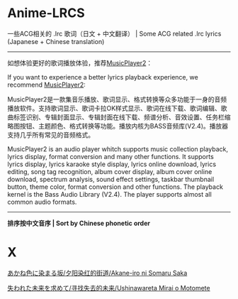 # Anime-LRCS

一些ACG相关的 .lrc 歌词（日文 + 中文翻译） | Some ACG related .lrc lyrics (Japanese + Chinese translation)

----

如想体验更好的歌词播放体验，推荐[MusicPlayer2](https://github.com/zhongyang219/MusicPlayer2)：

If you want to experience a better lyrics playback experience, we recommend [MusicPlayer2](https://github.com/zhongyang219/MusicPlayer2):

MusicPlayer2是一款集音乐播放、歌词显示、格式转换等众多功能于一身的音频播放软件。支持歌词显示、歌词卡拉OK样式显示、歌词在线下载、歌词编辑、歌曲标签识别、专辑封面显示、专辑封面在线下载、频谱分析、音效设置、任务栏缩略图按钮、主题颜色、格式转换等功能。播放内核为BASS音频库(V2.4)。播放器支持几乎所有常见的音频格式。

MusicPlayer2 is an audio player whitch supports music collection playback, lyrics display, format conversion and many other functions. It supports lyrics display, lyrics karaoke style display, lyrics online download, lyrics editing, song tag recognition, album cover display, album cover online download, spectrum analysis, sound effect settings, taskbar thumbnail button, theme color, format conversion and other functions. The playback kernel is the Bass Audio Library (V2.4). The player supports almost all common audio formats.

----

**排序按中文音序 | Sort by Chinese phonetic order**

# X

[あかね色に染まる坂/夕阳染红的街道/Akane-iro ni Somaru Saka](https://github.com/Little-Data/Anime-LRCS/blob/main/wiki/あかね色に染まる坂.md)

[失われた未来を求めて/寻找失去的未来/Ushinawareta Mirai o Motomete](https://github.com/Little-Data/Anime-LRCS/blob/main/wiki/失われた未来を求めて.md)
